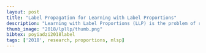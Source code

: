 ```yaml
---
layout: post
title: "Label Propagation for Learning with Label Proportions"
description: "Learning with Label Proportions (LLP) is the problem of recovering the underlying true labels given a dataset when the data is presented in the form of bags. This paradigm is particularly suitable in contexts where providing individual labels is expensive and label aggregates are more easily obtained. In the healthcare domain, it is a burden for a patient to keep a detailed diary of their daily routines, but often they will be amenable to provide higher level summaries of daily behavior. We present a novel and efficient graph-based algorithm that encourages local smoothness and exploits the global structure of the data, while preserving the ‘mass’ of each bag."
thumb_image: "2018/lpllp/thumb.png"
bibtex: poyiadzi2018label
tags: ['2018', research, proportions, mlsp]
---
```




